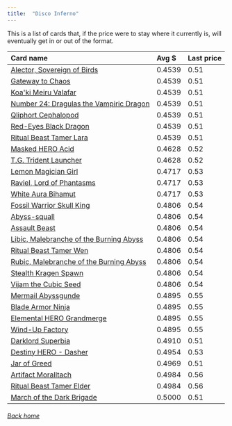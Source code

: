```yaml
---
title:  "Disco Inferno"
---
```


This is a list of cards that, if the price were to stay where it currently is, will eventually get in or out of the format.

| Card name | Avg $ | Last price |
| :-- | :-- | :-- |
[Alector, Sovereign of Birds](https://db.ygoprodeck.com/card/?search=Alector,%20Sovereign%20of%20Birds) | 0.4539 | 0.51 |
[Gateway to Chaos](https://db.ygoprodeck.com/card/?search=Gateway%20to%20Chaos) | 0.4539 | 0.51 |
[Koa'ki Meiru Valafar](https://db.ygoprodeck.com/card/?search=Koa'ki%20Meiru%20Valafar) | 0.4539 | 0.51 |
[Number 24: Dragulas the Vampiric Dragon](https://db.ygoprodeck.com/card/?search=Number%2024:%20Dragulas%20the%20Vampiric%20Dragon) | 0.4539 | 0.51 |
[Qliphort Cephalopod](https://db.ygoprodeck.com/card/?search=Qliphort%20Cephalopod) | 0.4539 | 0.51 |
[Red-Eyes Black Dragon](https://db.ygoprodeck.com/card/?search=Red-Eyes%20Black%20Dragon) | 0.4539 | 0.51 |
[Ritual Beast Tamer Lara](https://db.ygoprodeck.com/card/?search=Ritual%20Beast%20Tamer%20Lara) | 0.4539 | 0.51 |
[Masked HERO Acid](https://db.ygoprodeck.com/card/?search=Masked%20HERO%20Acid) | 0.4628 | 0.52 |
[T.G. Trident Launcher](https://db.ygoprodeck.com/card/?search=T.G.%20Trident%20Launcher) | 0.4628 | 0.52 |
[Lemon Magician Girl](https://db.ygoprodeck.com/card/?search=Lemon%20Magician%20Girl) | 0.4717 | 0.53 |
[Raviel, Lord of Phantasms](https://db.ygoprodeck.com/card/?search=Raviel,%20Lord%20of%20Phantasms) | 0.4717 | 0.53 |
[White Aura Bihamut](https://db.ygoprodeck.com/card/?search=White%20Aura%20Bihamut) | 0.4717 | 0.53 |
[Fossil Warrior Skull King](https://db.ygoprodeck.com/card/?search=Fossil%20Warrior%20Skull%20King) | 0.4806 | 0.54 |
[Abyss-squall](https://db.ygoprodeck.com/card/?search=Abyss-squall) | 0.4806 | 0.54 |
[Assault Beast](https://db.ygoprodeck.com/card/?search=Assault%20Beast) | 0.4806 | 0.54 |
[Libic, Malebranche of the Burning Abyss](https://db.ygoprodeck.com/card/?search=Libic,%20Malebranche%20of%20the%20Burning%20Abyss) | 0.4806 | 0.54 |
[Ritual Beast Tamer Wen](https://db.ygoprodeck.com/card/?search=Ritual%20Beast%20Tamer%20Wen) | 0.4806 | 0.54 |
[Rubic, Malebranche of the Burning Abyss](https://db.ygoprodeck.com/card/?search=Rubic,%20Malebranche%20of%20the%20Burning%20Abyss) | 0.4806 | 0.54 |
[Stealth Kragen Spawn](https://db.ygoprodeck.com/card/?search=Stealth%20Kragen%20Spawn) | 0.4806 | 0.54 |
[Vijam the Cubic Seed](https://db.ygoprodeck.com/card/?search=Vijam%20the%20Cubic%20Seed) | 0.4806 | 0.54 |
[Mermail Abyssgunde](https://db.ygoprodeck.com/card/?search=Mermail%20Abyssgunde) | 0.4895 | 0.55 |
[Blade Armor Ninja](https://db.ygoprodeck.com/card/?search=Blade%20Armor%20Ninja) | 0.4895 | 0.55 |
[Elemental HERO Grandmerge](https://db.ygoprodeck.com/card/?search=Elemental%20HERO%20Grandmerge) | 0.4895 | 0.55 |
[Wind-Up Factory](https://db.ygoprodeck.com/card/?search=Wind-Up%20Factory) | 0.4895 | 0.55 |
[Darklord Superbia](https://db.ygoprodeck.com/card/?search=Darklord%20Superbia) | 0.4910 | 0.51 |
[Destiny HERO - Dasher](https://db.ygoprodeck.com/card/?search=Destiny%20HERO%20-%20Dasher) | 0.4954 | 0.53 |
[Jar of Greed](https://db.ygoprodeck.com/card/?search=Jar%20of%20Greed) | 0.4969 | 0.51 |
[Artifact Moralltach](https://db.ygoprodeck.com/card/?search=Artifact%20Moralltach) | 0.4984 | 0.56 |
[Ritual Beast Tamer Elder](https://db.ygoprodeck.com/card/?search=Ritual%20Beast%20Tamer%20Elder) | 0.4984 | 0.56 |
[March of the Dark Brigade](https://db.ygoprodeck.com/card/?search=March%20of%20the%20Dark%20Brigade) | 0.5000 | 0.51 |

###### [Back home](index)